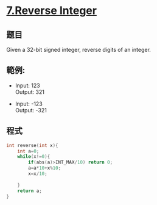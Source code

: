 # [7.Reverse Integer](https://leetcode.com/problems/reverse-integer/)

## 题目

Given a 32-bit signed integer, reverse digits of an integer.

## 範例:

* Input: 123       
  Output: 321

* Input: -123      
  Output: -321      
## 程式
```c
int reverse(int x){
    int a=0;
    while(x!=0){
        if(abs(a)>INT_MAX/10) return 0;
        a=a*10+x%10;
        x=x/10;
        
    }
    return a;
}
```

